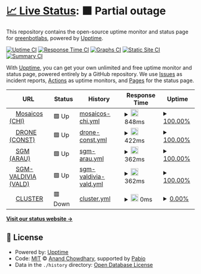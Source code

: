 # [📈 Live Status](https://greenbotlabs.github.io/odm_server_status): <!--live status--> **🟧 Partial outage**

This repository contains the open-source uptime monitor and status page for [greenbotlabs](https://greenbotlabs.github.io/odm_server_status), powered by [Upptime](https://github.com/upptime/upptime).

[![Uptime CI](https://github.com/greenbotlabs/odm_server_status/workflows/Uptime%20CI/badge.svg)](https://github.com/greenbotlabs/odm_server_status/actions?query=workflow%3A%22Uptime+CI%22)
[![Response Time CI](https://github.com/greenbotlabs/odm_server_status/workflows/Response%20Time%20CI/badge.svg)](https://github.com/greenbotlabs/odm_server_status/actions?query=workflow%3A%22Response+Time+CI%22)
[![Graphs CI](https://github.com/greenbotlabs/odm_server_status/workflows/Graphs%20CI/badge.svg)](https://github.com/greenbotlabs/odm_server_status/actions?query=workflow%3A%22Graphs+CI%22)
[![Static Site CI](https://github.com/greenbotlabs/odm_server_status/workflows/Static%20Site%20CI/badge.svg)](https://github.com/greenbotlabs/odm_server_status/actions?query=workflow%3A%22Static+Site+CI%22)
[![Summary CI](https://github.com/greenbotlabs/odm_server_status/workflows/Summary%20CI/badge.svg)](https://github.com/greenbotlabs/odm_server_status/actions?query=workflow%3A%22Summary+CI%22)

With [Upptime](https://upptime.js.org), you can get your own unlimited and free uptime monitor and status page, powered entirely by a GitHub repository. We use [Issues](https://github.com/greenbotlabs/odm_server_status/issues) as incident reports, [Actions](https://github.com/greenbotlabs/odm_server_status/actions) as uptime monitors, and [Pages](https://greenbotlabs.github.io/odm_server_status) for the status page.

<!--start: status pages-->
<!-- This summary is generated by Upptime (https://github.com/upptime/upptime) -->
<!-- Do not edit this manually, your changes will be overwritten -->
<!-- prettier-ignore -->
| URL | Status | History | Response Time | Uptime |
| --- | ------ | ------- | ------------- | ------ |
| <img alt="" src="https://icons.duckduckgo.com/ip3/mosaicos.bosquedigital.cl.ico" height="13"> [Mosaicos (CHI)](https://mosaicos.bosquedigital.cl) | 🟩 Up | [mosaicos-chi.yml](https://github.com/greenbotlabs/odm_servers_status/commits/HEAD/history/mosaicos-chi.yml) | <details><summary><img alt="Response time graph" src="./graphs/mosaicos-chi/response-time-week.png" height="20"> 848ms</summary><br><a href="https://greenbotlabs.github.io/odm_server_status/history/mosaicos-chi"><img alt="Response time 436" src="https://img.shields.io/endpoint?url=https%3A%2F%2Fraw.githubusercontent.com%2Fgreenbotlabs%2Fodm_servers_status%2FHEAD%2Fapi%2Fmosaicos-chi%2Fresponse-time.json"></a><br><a href="https://greenbotlabs.github.io/odm_server_status/history/mosaicos-chi"><img alt="24-hour response time 216" src="https://img.shields.io/endpoint?url=https%3A%2F%2Fraw.githubusercontent.com%2Fgreenbotlabs%2Fodm_servers_status%2FHEAD%2Fapi%2Fmosaicos-chi%2Fresponse-time-day.json"></a><br><a href="https://greenbotlabs.github.io/odm_server_status/history/mosaicos-chi"><img alt="7-day response time 848" src="https://img.shields.io/endpoint?url=https%3A%2F%2Fraw.githubusercontent.com%2Fgreenbotlabs%2Fodm_servers_status%2FHEAD%2Fapi%2Fmosaicos-chi%2Fresponse-time-week.json"></a><br><a href="https://greenbotlabs.github.io/odm_server_status/history/mosaicos-chi"><img alt="30-day response time 436" src="https://img.shields.io/endpoint?url=https%3A%2F%2Fraw.githubusercontent.com%2Fgreenbotlabs%2Fodm_servers_status%2FHEAD%2Fapi%2Fmosaicos-chi%2Fresponse-time-month.json"></a><br><a href="https://greenbotlabs.github.io/odm_server_status/history/mosaicos-chi"><img alt="1-year response time 436" src="https://img.shields.io/endpoint?url=https%3A%2F%2Fraw.githubusercontent.com%2Fgreenbotlabs%2Fodm_servers_status%2FHEAD%2Fapi%2Fmosaicos-chi%2Fresponse-time-year.json"></a></details> | <details><summary><a href="https://greenbotlabs.github.io/odm_server_status/history/mosaicos-chi">100.00%</a></summary><a href="https://greenbotlabs.github.io/odm_server_status/history/mosaicos-chi"><img alt="All-time uptime 85.97%" src="https://img.shields.io/endpoint?url=https%3A%2F%2Fraw.githubusercontent.com%2Fgreenbotlabs%2Fodm_servers_status%2FHEAD%2Fapi%2Fmosaicos-chi%2Fuptime.json"></a><br><a href="https://greenbotlabs.github.io/odm_server_status/history/mosaicos-chi"><img alt="24-hour uptime 100.00%" src="https://img.shields.io/endpoint?url=https%3A%2F%2Fraw.githubusercontent.com%2Fgreenbotlabs%2Fodm_servers_status%2FHEAD%2Fapi%2Fmosaicos-chi%2Fuptime-day.json"></a><br><a href="https://greenbotlabs.github.io/odm_server_status/history/mosaicos-chi"><img alt="7-day uptime 100.00%" src="https://img.shields.io/endpoint?url=https%3A%2F%2Fraw.githubusercontent.com%2Fgreenbotlabs%2Fodm_servers_status%2FHEAD%2Fapi%2Fmosaicos-chi%2Fuptime-week.json"></a><br><a href="https://greenbotlabs.github.io/odm_server_status/history/mosaicos-chi"><img alt="30-day uptime 85.97%" src="https://img.shields.io/endpoint?url=https%3A%2F%2Fraw.githubusercontent.com%2Fgreenbotlabs%2Fodm_servers_status%2FHEAD%2Fapi%2Fmosaicos-chi%2Fuptime-month.json"></a><br><a href="https://greenbotlabs.github.io/odm_server_status/history/mosaicos-chi"><img alt="1-year uptime 85.97%" src="https://img.shields.io/endpoint?url=https%3A%2F%2Fraw.githubusercontent.com%2Fgreenbotlabs%2Fodm_servers_status%2FHEAD%2Fapi%2Fmosaicos-chi%2Fuptime-year.json"></a></details>
| <img alt="" src="https://icons.duckduckgo.com/ip3/drone.bosquedigital.cl.ico" height="13"> [DRONE (CONST)](https://drone.bosquedigital.cl) | 🟩 Up | [drone-const.yml](https://github.com/greenbotlabs/odm_servers_status/commits/HEAD/history/drone-const.yml) | <details><summary><img alt="Response time graph" src="./graphs/drone-const/response-time-week.png" height="20"> 422ms</summary><br><a href="https://greenbotlabs.github.io/odm_server_status/history/drone-const"><img alt="Response time 447" src="https://img.shields.io/endpoint?url=https%3A%2F%2Fraw.githubusercontent.com%2Fgreenbotlabs%2Fodm_servers_status%2FHEAD%2Fapi%2Fdrone-const%2Fresponse-time.json"></a><br><a href="https://greenbotlabs.github.io/odm_server_status/history/drone-const"><img alt="24-hour response time 585" src="https://img.shields.io/endpoint?url=https%3A%2F%2Fraw.githubusercontent.com%2Fgreenbotlabs%2Fodm_servers_status%2FHEAD%2Fapi%2Fdrone-const%2Fresponse-time-day.json"></a><br><a href="https://greenbotlabs.github.io/odm_server_status/history/drone-const"><img alt="7-day response time 422" src="https://img.shields.io/endpoint?url=https%3A%2F%2Fraw.githubusercontent.com%2Fgreenbotlabs%2Fodm_servers_status%2FHEAD%2Fapi%2Fdrone-const%2Fresponse-time-week.json"></a><br><a href="https://greenbotlabs.github.io/odm_server_status/history/drone-const"><img alt="30-day response time 447" src="https://img.shields.io/endpoint?url=https%3A%2F%2Fraw.githubusercontent.com%2Fgreenbotlabs%2Fodm_servers_status%2FHEAD%2Fapi%2Fdrone-const%2Fresponse-time-month.json"></a><br><a href="https://greenbotlabs.github.io/odm_server_status/history/drone-const"><img alt="1-year response time 447" src="https://img.shields.io/endpoint?url=https%3A%2F%2Fraw.githubusercontent.com%2Fgreenbotlabs%2Fodm_servers_status%2FHEAD%2Fapi%2Fdrone-const%2Fresponse-time-year.json"></a></details> | <details><summary><a href="https://greenbotlabs.github.io/odm_server_status/history/drone-const">100.00%</a></summary><a href="https://greenbotlabs.github.io/odm_server_status/history/drone-const"><img alt="All-time uptime 100.00%" src="https://img.shields.io/endpoint?url=https%3A%2F%2Fraw.githubusercontent.com%2Fgreenbotlabs%2Fodm_servers_status%2FHEAD%2Fapi%2Fdrone-const%2Fuptime.json"></a><br><a href="https://greenbotlabs.github.io/odm_server_status/history/drone-const"><img alt="24-hour uptime 100.00%" src="https://img.shields.io/endpoint?url=https%3A%2F%2Fraw.githubusercontent.com%2Fgreenbotlabs%2Fodm_servers_status%2FHEAD%2Fapi%2Fdrone-const%2Fuptime-day.json"></a><br><a href="https://greenbotlabs.github.io/odm_server_status/history/drone-const"><img alt="7-day uptime 100.00%" src="https://img.shields.io/endpoint?url=https%3A%2F%2Fraw.githubusercontent.com%2Fgreenbotlabs%2Fodm_servers_status%2FHEAD%2Fapi%2Fdrone-const%2Fuptime-week.json"></a><br><a href="https://greenbotlabs.github.io/odm_server_status/history/drone-const"><img alt="30-day uptime 100.00%" src="https://img.shields.io/endpoint?url=https%3A%2F%2Fraw.githubusercontent.com%2Fgreenbotlabs%2Fodm_servers_status%2FHEAD%2Fapi%2Fdrone-const%2Fuptime-month.json"></a><br><a href="https://greenbotlabs.github.io/odm_server_status/history/drone-const"><img alt="1-year uptime 100.00%" src="https://img.shields.io/endpoint?url=https%3A%2F%2Fraw.githubusercontent.com%2Fgreenbotlabs%2Fodm_servers_status%2FHEAD%2Fapi%2Fdrone-const%2Fuptime-year.json"></a></details>
| <img alt="" src="https://icons.duckduckgo.com/ip3/sgm.bosquedigital.cl.ico" height="13"> [SGM (ARAU)](https://sgm.bosquedigital.cl) | 🟩 Up | [sgm-arau.yml](https://github.com/greenbotlabs/odm_servers_status/commits/HEAD/history/sgm-arau.yml) | <details><summary><img alt="Response time graph" src="./graphs/sgm-arau/response-time-week.png" height="20"> 362ms</summary><br><a href="https://greenbotlabs.github.io/odm_server_status/history/sgm-arau"><img alt="Response time 425" src="https://img.shields.io/endpoint?url=https%3A%2F%2Fraw.githubusercontent.com%2Fgreenbotlabs%2Fodm_servers_status%2FHEAD%2Fapi%2Fsgm-arau%2Fresponse-time.json"></a><br><a href="https://greenbotlabs.github.io/odm_server_status/history/sgm-arau"><img alt="24-hour response time 515" src="https://img.shields.io/endpoint?url=https%3A%2F%2Fraw.githubusercontent.com%2Fgreenbotlabs%2Fodm_servers_status%2FHEAD%2Fapi%2Fsgm-arau%2Fresponse-time-day.json"></a><br><a href="https://greenbotlabs.github.io/odm_server_status/history/sgm-arau"><img alt="7-day response time 362" src="https://img.shields.io/endpoint?url=https%3A%2F%2Fraw.githubusercontent.com%2Fgreenbotlabs%2Fodm_servers_status%2FHEAD%2Fapi%2Fsgm-arau%2Fresponse-time-week.json"></a><br><a href="https://greenbotlabs.github.io/odm_server_status/history/sgm-arau"><img alt="30-day response time 425" src="https://img.shields.io/endpoint?url=https%3A%2F%2Fraw.githubusercontent.com%2Fgreenbotlabs%2Fodm_servers_status%2FHEAD%2Fapi%2Fsgm-arau%2Fresponse-time-month.json"></a><br><a href="https://greenbotlabs.github.io/odm_server_status/history/sgm-arau"><img alt="1-year response time 425" src="https://img.shields.io/endpoint?url=https%3A%2F%2Fraw.githubusercontent.com%2Fgreenbotlabs%2Fodm_servers_status%2FHEAD%2Fapi%2Fsgm-arau%2Fresponse-time-year.json"></a></details> | <details><summary><a href="https://greenbotlabs.github.io/odm_server_status/history/sgm-arau">100.00%</a></summary><a href="https://greenbotlabs.github.io/odm_server_status/history/sgm-arau"><img alt="All-time uptime 99.80%" src="https://img.shields.io/endpoint?url=https%3A%2F%2Fraw.githubusercontent.com%2Fgreenbotlabs%2Fodm_servers_status%2FHEAD%2Fapi%2Fsgm-arau%2Fuptime.json"></a><br><a href="https://greenbotlabs.github.io/odm_server_status/history/sgm-arau"><img alt="24-hour uptime 100.00%" src="https://img.shields.io/endpoint?url=https%3A%2F%2Fraw.githubusercontent.com%2Fgreenbotlabs%2Fodm_servers_status%2FHEAD%2Fapi%2Fsgm-arau%2Fuptime-day.json"></a><br><a href="https://greenbotlabs.github.io/odm_server_status/history/sgm-arau"><img alt="7-day uptime 100.00%" src="https://img.shields.io/endpoint?url=https%3A%2F%2Fraw.githubusercontent.com%2Fgreenbotlabs%2Fodm_servers_status%2FHEAD%2Fapi%2Fsgm-arau%2Fuptime-week.json"></a><br><a href="https://greenbotlabs.github.io/odm_server_status/history/sgm-arau"><img alt="30-day uptime 99.80%" src="https://img.shields.io/endpoint?url=https%3A%2F%2Fraw.githubusercontent.com%2Fgreenbotlabs%2Fodm_servers_status%2FHEAD%2Fapi%2Fsgm-arau%2Fuptime-month.json"></a><br><a href="https://greenbotlabs.github.io/odm_server_status/history/sgm-arau"><img alt="1-year uptime 99.80%" src="https://img.shields.io/endpoint?url=https%3A%2F%2Fraw.githubusercontent.com%2Fgreenbotlabs%2Fodm_servers_status%2FHEAD%2Fapi%2Fsgm-arau%2Fuptime-year.json"></a></details>
| <img alt="" src="https://icons.duckduckgo.com/ip3/sgm-valdivia.bosquedigital.cl.ico" height="13"> [SGM-VALDIVIA (VALD)](https://sgm-valdivia.bosquedigital.cl) | 🟩 Up | [sgm-valdivia-vald.yml](https://github.com/greenbotlabs/odm_servers_status/commits/HEAD/history/sgm-valdivia-vald.yml) | <details><summary><img alt="Response time graph" src="./graphs/sgm-valdivia-vald/response-time-week.png" height="20"> 362ms</summary><br><a href="https://greenbotlabs.github.io/odm_server_status/history/sgm-valdivia-vald"><img alt="Response time 347" src="https://img.shields.io/endpoint?url=https%3A%2F%2Fraw.githubusercontent.com%2Fgreenbotlabs%2Fodm_servers_status%2FHEAD%2Fapi%2Fsgm-valdivia-vald%2Fresponse-time.json"></a><br><a href="https://greenbotlabs.github.io/odm_server_status/history/sgm-valdivia-vald"><img alt="24-hour response time 120" src="https://img.shields.io/endpoint?url=https%3A%2F%2Fraw.githubusercontent.com%2Fgreenbotlabs%2Fodm_servers_status%2FHEAD%2Fapi%2Fsgm-valdivia-vald%2Fresponse-time-day.json"></a><br><a href="https://greenbotlabs.github.io/odm_server_status/history/sgm-valdivia-vald"><img alt="7-day response time 362" src="https://img.shields.io/endpoint?url=https%3A%2F%2Fraw.githubusercontent.com%2Fgreenbotlabs%2Fodm_servers_status%2FHEAD%2Fapi%2Fsgm-valdivia-vald%2Fresponse-time-week.json"></a><br><a href="https://greenbotlabs.github.io/odm_server_status/history/sgm-valdivia-vald"><img alt="30-day response time 347" src="https://img.shields.io/endpoint?url=https%3A%2F%2Fraw.githubusercontent.com%2Fgreenbotlabs%2Fodm_servers_status%2FHEAD%2Fapi%2Fsgm-valdivia-vald%2Fresponse-time-month.json"></a><br><a href="https://greenbotlabs.github.io/odm_server_status/history/sgm-valdivia-vald"><img alt="1-year response time 347" src="https://img.shields.io/endpoint?url=https%3A%2F%2Fraw.githubusercontent.com%2Fgreenbotlabs%2Fodm_servers_status%2FHEAD%2Fapi%2Fsgm-valdivia-vald%2Fresponse-time-year.json"></a></details> | <details><summary><a href="https://greenbotlabs.github.io/odm_server_status/history/sgm-valdivia-vald">100.00%</a></summary><a href="https://greenbotlabs.github.io/odm_server_status/history/sgm-valdivia-vald"><img alt="All-time uptime 100.00%" src="https://img.shields.io/endpoint?url=https%3A%2F%2Fraw.githubusercontent.com%2Fgreenbotlabs%2Fodm_servers_status%2FHEAD%2Fapi%2Fsgm-valdivia-vald%2Fuptime.json"></a><br><a href="https://greenbotlabs.github.io/odm_server_status/history/sgm-valdivia-vald"><img alt="24-hour uptime 100.00%" src="https://img.shields.io/endpoint?url=https%3A%2F%2Fraw.githubusercontent.com%2Fgreenbotlabs%2Fodm_servers_status%2FHEAD%2Fapi%2Fsgm-valdivia-vald%2Fuptime-day.json"></a><br><a href="https://greenbotlabs.github.io/odm_server_status/history/sgm-valdivia-vald"><img alt="7-day uptime 100.00%" src="https://img.shields.io/endpoint?url=https%3A%2F%2Fraw.githubusercontent.com%2Fgreenbotlabs%2Fodm_servers_status%2FHEAD%2Fapi%2Fsgm-valdivia-vald%2Fuptime-week.json"></a><br><a href="https://greenbotlabs.github.io/odm_server_status/history/sgm-valdivia-vald"><img alt="30-day uptime 100.00%" src="https://img.shields.io/endpoint?url=https%3A%2F%2Fraw.githubusercontent.com%2Fgreenbotlabs%2Fodm_servers_status%2FHEAD%2Fapi%2Fsgm-valdivia-vald%2Fuptime-month.json"></a><br><a href="https://greenbotlabs.github.io/odm_server_status/history/sgm-valdivia-vald"><img alt="1-year uptime 100.00%" src="https://img.shields.io/endpoint?url=https%3A%2F%2Fraw.githubusercontent.com%2Fgreenbotlabs%2Fodm_servers_status%2FHEAD%2Fapi%2Fsgm-valdivia-vald%2Fuptime-year.json"></a></details>
| <img alt="" src="https://icons.duckduckgo.com/ip3/cluster.bosquedigital.cl.ico" height="13"> [CLUSTER](http://cluster.bosquedigital.cl) | 🟥 Down | [cluster.yml](https://github.com/greenbotlabs/odm_servers_status/commits/HEAD/history/cluster.yml) | <details><summary><img alt="Response time graph" src="./graphs/cluster/response-time-week.png" height="20"> 0ms</summary><br><a href="https://greenbotlabs.github.io/odm_server_status/history/cluster"><img alt="Response time 0" src="https://img.shields.io/endpoint?url=https%3A%2F%2Fraw.githubusercontent.com%2Fgreenbotlabs%2Fodm_servers_status%2FHEAD%2Fapi%2Fcluster%2Fresponse-time.json"></a><br><a href="https://greenbotlabs.github.io/odm_server_status/history/cluster"><img alt="24-hour response time 0" src="https://img.shields.io/endpoint?url=https%3A%2F%2Fraw.githubusercontent.com%2Fgreenbotlabs%2Fodm_servers_status%2FHEAD%2Fapi%2Fcluster%2Fresponse-time-day.json"></a><br><a href="https://greenbotlabs.github.io/odm_server_status/history/cluster"><img alt="7-day response time 0" src="https://img.shields.io/endpoint?url=https%3A%2F%2Fraw.githubusercontent.com%2Fgreenbotlabs%2Fodm_servers_status%2FHEAD%2Fapi%2Fcluster%2Fresponse-time-week.json"></a><br><a href="https://greenbotlabs.github.io/odm_server_status/history/cluster"><img alt="30-day response time 0" src="https://img.shields.io/endpoint?url=https%3A%2F%2Fraw.githubusercontent.com%2Fgreenbotlabs%2Fodm_servers_status%2FHEAD%2Fapi%2Fcluster%2Fresponse-time-month.json"></a><br><a href="https://greenbotlabs.github.io/odm_server_status/history/cluster"><img alt="1-year response time 0" src="https://img.shields.io/endpoint?url=https%3A%2F%2Fraw.githubusercontent.com%2Fgreenbotlabs%2Fodm_servers_status%2FHEAD%2Fapi%2Fcluster%2Fresponse-time-year.json"></a></details> | <details><summary><a href="https://greenbotlabs.github.io/odm_server_status/history/cluster">0.00%</a></summary><a href="https://greenbotlabs.github.io/odm_server_status/history/cluster"><img alt="All-time uptime 0.00%" src="https://img.shields.io/endpoint?url=https%3A%2F%2Fraw.githubusercontent.com%2Fgreenbotlabs%2Fodm_servers_status%2FHEAD%2Fapi%2Fcluster%2Fuptime.json"></a><br><a href="https://greenbotlabs.github.io/odm_server_status/history/cluster"><img alt="24-hour uptime 0.00%" src="https://img.shields.io/endpoint?url=https%3A%2F%2Fraw.githubusercontent.com%2Fgreenbotlabs%2Fodm_servers_status%2FHEAD%2Fapi%2Fcluster%2Fuptime-day.json"></a><br><a href="https://greenbotlabs.github.io/odm_server_status/history/cluster"><img alt="7-day uptime 0.00%" src="https://img.shields.io/endpoint?url=https%3A%2F%2Fraw.githubusercontent.com%2Fgreenbotlabs%2Fodm_servers_status%2FHEAD%2Fapi%2Fcluster%2Fuptime-week.json"></a><br><a href="https://greenbotlabs.github.io/odm_server_status/history/cluster"><img alt="30-day uptime 0.00%" src="https://img.shields.io/endpoint?url=https%3A%2F%2Fraw.githubusercontent.com%2Fgreenbotlabs%2Fodm_servers_status%2FHEAD%2Fapi%2Fcluster%2Fuptime-month.json"></a><br><a href="https://greenbotlabs.github.io/odm_server_status/history/cluster"><img alt="1-year uptime 0.00%" src="https://img.shields.io/endpoint?url=https%3A%2F%2Fraw.githubusercontent.com%2Fgreenbotlabs%2Fodm_servers_status%2FHEAD%2Fapi%2Fcluster%2Fuptime-year.json"></a></details>

<!--end: status pages-->

[**Visit our status website →**](https://greenbotlabs.github.io/odm_server_status)

## 📄 License

- Powered by: [Upptime](https://github.com/upptime/upptime)
- Code: [MIT](./LICENSE) © [Anand Chowdhary](https://anandchowdhary.com), supported by [Pabio](https://pabio.com)
- Data in the `./history` directory: [Open Database License](https://opendatacommons.org/licenses/odbl/1-0/)
